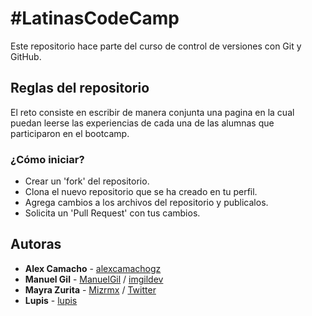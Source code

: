 # #LatinasCodeCamp

Este repositorio hace parte del curso de control de versiones con Git y GitHub.

## Reglas del repositorio

El reto consiste en escribir de manera conjunta una pagina en la cual puedan leerse las
experiencias de cada una de las alumnas que participaron en el bootcamp.

### ¿Cómo iniciar?

- Crear un 'fork' del repositorio.
- Clona el nuevo repositorio que se ha creado en tu perfil.
- Agrega cambios a los archivos del repositorio y publicalos.
- Solicita un 'Pull Request' con tus cambios.

## Autoras

- **Alex Camacho** - [alexcamachogz](https://github.com/alexcamachogz)
- **Manuel Gil** - [ManuelGil](https://github.com/ManuelGil) / [imgildev](https://github.com/imgildev)
- **Mayra Zurita** - [Mizrmx](https://github.com/Mizrmx) / [Twitter](https://twitter.com/mizrmx)
- **Lupis** - [lupis](https://github.com/luar_1) 
